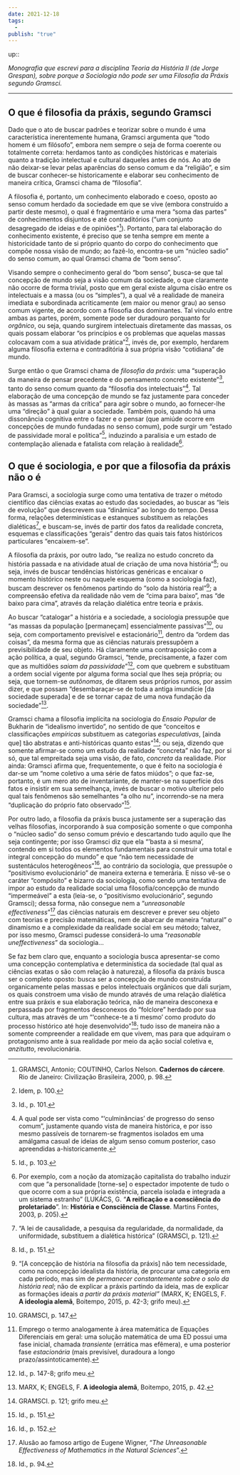 ```yaml
---
date: 2021-12-18
tags:
  - 
publish: "true"
---
```

up:: 

*Monografia que escrevi para a disciplina Teoria da História II (de Jorge Grespan), sobre porque a Sociologia não pode ser uma Filosofia da Práxis segundo Gramsci.*

---

## O que é filosofia da práxis, segundo Gramsci
Dado que o ato de buscar padrões e teorizar sobre o mundo é uma característica inerentemente humana, Gramsci argumenta que “todo homem é um filósofo”, embora nem sempre o seja de forma coerente ou totalmente correta: herdamos tanto as condições históricas e materiais quanto a tradição intelectual e cultural daqueles antes de nós. Ao ato de não deixar-se levar pelas aparências do senso comum e da “religião”, e sim de buscar conhecer-se historicamente e elaborar seu conhecimento de maneira crítica, Gramsci chama de “filosofia”.

A filosofia é, portanto, um conhecimento elaborado e coeso, oposto ao senso comum herdado da sociedade em que se vive (embora construído a partir deste mesmo), o qual é fragmentário e uma mera “soma das partes” de conhecimentos disjuntos e até contraditórios (“um conjunto desagregado de ideias e de opiniões”[^1]). Portanto, para tal elaboração do conhecimento existente, é preciso que se tenha sempre em mente a historicidade tanto de si próprio quanto do corpo do conhecimento que compõe nossa visão de mundo; ao fazê-lo, encontra-se um “núcleo sadio” do senso comum, ao qual Gramsci chama de “bom senso”.

Visando sempre o conhecimento geral do “bom senso”, busca-se que tal concepção de mundo seja a visão comum da sociedade, o que claramente não ocorre de forma trivial, posto que em geral existe alguma cisão entre os intelectuais e a massa (ou os “simples”), a qual vê a realidade de maneira imediata e subordinada acriticamente (em maior ou menor grau) ao senso comum vigente, de acordo com a filosofia dos dominantes. Tal vínculo entre ambas as partes, porém, somente pode ser duradouro porquanto for _orgânico_, ou seja, quando surgirem intelectuais diretamente das massas, os quais possam elaborar “os princípios e os problemas que aquelas massas colocavam com a sua atividade prática”[^2], invés de, por exemplo, herdarem alguma filosofia externa e contraditória à sua própria visão “cotidiana” de mundo.

Surge então o que Gramsci chama de _filosofia da práxis_: uma “superação da maneira de pensar precedente e do pensamento concreto existente”[^3], tanto do senso comum quanto da “filosofia dos intelectuais”[^4]. Tal elaboração de uma concepção de mundo se faz justamente para conceder às massas as “armas da crítica” para agir sobre o mundo, ao fornecer-lhe uma “direção” à qual guiar a sociedade. Também pois, quando há uma dissonância cognitiva entre o fazer e o pensar (que amiúde ocorre em concepções de mundo fundadas no senso comum), pode surgir um “estado de passividade moral e política”[^5], induzindo a paralisia e um estado de contemplação alienada e fatalista com relação à realidade[^6].

## O que é sociologia, e por que a filosofia da práxis não o é
Para Gramsci, a sociologia surge como uma tentativa de trazer o método científico das ciências exatas ao estudo das sociedades, ao buscar as “leis de evolução” que descrevem sua “dinâmica” ao longo do tempo. Dessa forma, relações determinísticas e estanques substituem as relações dialéticas[^7], e buscam-se, invés de partir dos fatos da realidade concreta, esquemas e classificações “gerais” dentro das quais tais fatos históricos particulares “encaixem-se”.

A filosofia da práxis, por outro lado, “se realiza no estudo concreto da história passada e na atividade atual de criação de uma nova história”[^8]; ou seja, invés de buscar tendências históricas genéricas e encaixar o momento histórico neste ou naquele esquema (como a sociologia faz), buscam descrever os fenômenos partindo do “solo da história real”[^9]; a compreensão efetiva da realidade não vem de “cima para baixo”, mas “de baixo para cima”, através da relação dialética entre teoria e práxis.

Ao buscar “catalogar” a história e a sociedade, a sociologia pressupõe que “as massas da população [permaneçam] essencialmente passivas”[^10], ou seja, com comportamento previsível e estacionário[^11], dentro da “ordem das coisas”, da mesma forma que as ciências naturais pressupõem a previsibilidade de seu objeto. Há claramente uma contraposição com a ação política, a qual, segundo Gramsci, “tende, precisamente, a fazer com que as multidões _saiam da passividade_”[^12], com que quebrem e substituam a ordem social vigente por alguma forma social que lhes seja própria; ou seja, que tornem-se _autônomas_, de ditarem seus próprios rumos, por assim dizer, e que possam “desembaraçar-se de toda a antiga imundície [da sociedade superada] e de se tornar capaz de uma nova fundação da sociedade”[^13].

Gramsci chama a filosofia implícita na sociologia do _Ensaio Popular_ de Bukharin de “idealismo invertido”, no sentido de que “conceitos e classificações _empíricas_ substituem as categorias _especulativas_, [ainda que] tão abstratas e anti-históricas quanto estas”[^14]; ou seja, dizendo que somente afirmar-se como um estudo da realidade “concreta” não faz, por si só, que tal empreitada seja uma visão, de fato, _concreta_ da realidade. Pior ainda: Gramsci afirma que, frequentemente, o que é feito na sociologia é dar-se um “nome coletivo a uma série de fatos miúdos”; o que faz-se, portanto, é um mero ato de inventariante, de manter-se na superfície dos fatos e insistir em sua semelhança, invés de buscar o motivo ulterior pelo qual tais fenômenos são semelhantes “a olho nu”, incorrendo-se na mera “duplicação do próprio fato observado”[^15].

Por outro lado, a filosofia da práxis busca justamente ser a superação das velhas filosofias, incorporando à sua composição somente o que componha o “núcleo sadio” do senso comum prévio e descartando tudo aquilo que lhe seja contingente; por isso Gramsci diz que ela “’basta a si mesma’, contendo em si todos os elementos fundamentais para construir uma total e integral concepção do mundo” e que “não tem necessidade de sustentáculos heterogêneos”[^16], ao contrário da sociologia, que pressupõe o “positivismo evolucionário” de maneira externa e temerária. E nisso vê-se o caráter “compósito” e bizarro da sociologia, como sendo uma tentativa de impor ao estudo da realidade social uma filosofia/concepção de mundo “impermeável” a esta (leia-se, o “positivismo evolucionário”, segundo Gramsci); dessa forma, não consegue nem a “_unreasonable effectiveness_”[^17] das ciências naturais em descrever e prever seu objeto com teorias e precisão matemáticas, nem de abarcar de maneira “natural” o dinamismo e a complexidade da realidade social em seu método; talvez, por isso mesmo, Gramsci pudesse considerá-lo uma “_reasonable uneffectiveness_” da sociologia...

Se faz bem claro que, enquanto a sociologia busca apresentar-se como uma concepção contemplativa e determinística da sociedade (tal qual as ciências exatas o são com relação à natureza), a filosofia da práxis busca ser o completo oposto: busca ser a concepção de mundo construída organicamente pelas massas e pelos intelectuais orgânicos que dali surjam, os quais constroem uma visão de mundo através de uma relação dialética entre sua práxis e sua elaboração teórica, não de maneira desconexa e perpassada por fragmentos desconexos do “folclore” herdado por sua cultura, mas através de um “‘conhece-te a ti mesmo’ como produto do processo histórico até hoje desenvolvido”[^18]; tudo isso de maneira não a somente compreender a realidade em que vivem, mas para que adquiram o protagonismo ante à sua realidade por meio da ação social coletiva e, _anzitutto_, revolucionária.


[^1]: GRAMSCI, Antonio; COUTINHO, Carlos Nelson. **Cadernos do cárcere**. Rio de Janeiro: Civilização Brasileira, 2000, p. 98.
[^2]: Idem, p. 100.
[^3]: Id., p. 101.
[^4]: A qual pode ser vista como “‘culminâncias’ de progresso do senso comum”, justamente quando vista de maneira histórica, e por isso mesmo passíveis de tornarem-se fragmentos isolados em uma amálgama casual de ideias de algum senso comum posterior, caso apreendidas a-historicamente.
[^5]: Id., p. 103.
[^6]: Por exemplo, com a noção da atomização capitalista do trabalho induzir com que “a personalidade [torne-se] o espectador impotente de tudo o que ocorre com a sua própria existência, parcela isolada e integrada a um sistema estranho” (LUKÁCS, G. “**A reificação e a consciência do proletariado**”. In: **História e Consciência de Classe**. Martins Fontes, 2003, p. 205).
[^7]: “A lei de causalidade, a pesquisa da regularidade, da normalidade, da uniformidade, substituem a dialética histórica” (GRAMSCI, p. 121).
[^8]: Id., p. 151.
[^9]: “[A concepção de história na filosofia da práxis] não tem necessidade, como na concepção idealista da história, de procurar uma categoria em cada período, mas sim de _permanecer constantemente sobre o solo da história real_; não de explicar a práxis partindo da ideia, mas de explicar as formações ideais _a partir da práxis material”_ (MARX, K; ENGELS, F. **A ideologia alemã**, Boitempo, 2015, p. 42-3; grifo meu).
[^10]: GRAMSCI, p. 147.
[^11]: Emprego o termo analogamente à área matemática de Equações Diferenciais em geral: uma solução matemática de uma ED possui uma fase inicial, chamada _transiente_ (errática mas efêmera), e uma posterior fase _estacionária_ (mais previsível, duradoura a longo prazo/assintoticamente).
[^12]: Id., p. 147-8; grifo meu.
[^13]: MARX, K; ENGELS, F. **A ideologia alemã**, Boitempo, 2015, p. 42.
[^14]: GRAMSCI. p. 121; grifo meu.
[^15]: Id., p. 151.
[^16]: Id., p. 152.
[^17]: Alusão ao famoso artigo de Eugene Wigner, “_The Unreasonable Effectiveness of Mathematics in the Natural Sciences_”.
[^18]: Id., p. 94.
